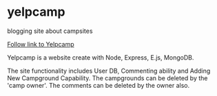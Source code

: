 # yelpcamp
blogging site about campsites


[Follow link to Yelpcamp](https://thawing-coast-26587.herokuapp.com "Yelpcamps Homepage")

Yelpcamp is a website create with Node, Express, E.js, MongoDB.

The site functionality includes User DB, Commenting ability and Adding New Campground Capability. The campgrounds can be deleted by the 'camp owner'. The comments can be deleted by the owner also.

